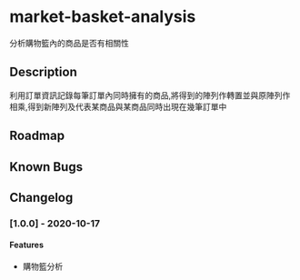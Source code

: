 # market-basket-analysis
分析購物籃內的商品是否有相關性
## Description
利用訂單資訊記錄每筆訂單內同時擁有的商品,將得到的陣列作轉置並與原陣列作相乘,得到新陣列及代表某商品與某商品同時出現在幾筆訂單中
## Roadmap

## Known Bugs

## Changelog
### [1.0.0] - 2020-10-17
#### Features
* 購物籃分析
